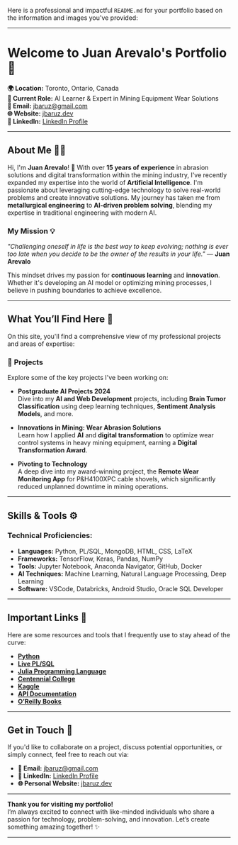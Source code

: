 Here is a professional and impactful `README.md` for your portfolio based on the information and images you've provided:

---

# Welcome to Juan Arevalo's Portfolio 🚀

**🌍 Location:** Toronto, Ontario, Canada  
**💼 Current Role:** AI Learner & Expert in Mining Equipment Wear Solutions  
**📧 Email:** [jbaruz@gmail.com](mailto:jbaruz@gmail.com)  
**🌐 Website:** [jbaruz.dev](https://jbaruz.dev)  
**📱 LinkedIn:** [LinkedIn Profile](https://www.linkedin.com/in/jbaruz)

---

## About Me 👨‍💻

Hi, I'm **Juan Arevalo**! 👋 With over **15 years of experience** in abrasion solutions and digital transformation within the mining industry, I've recently expanded my expertise into the world of **Artificial Intelligence**. I'm passionate about leveraging cutting-edge technology to solve real-world problems and create innovative solutions. My journey has taken me from **metallurgical engineering** to **AI-driven problem solving**, blending my expertise in traditional engineering with modern AI.

### My Mission 💡

_"Challenging oneself in life is the best way to keep evolving; nothing is ever too late when you decide to be the owner of the results in your life."_ — **Juan Arevalo**

This mindset drives my passion for **continuous learning** and **innovation**. Whether it's developing an AI model or optimizing mining processes, I believe in pushing boundaries to achieve excellence.

---

## What You’ll Find Here 👀

On this site, you'll find a comprehensive view of my professional projects and areas of expertise:

### 🚀 **Projects**  
Explore some of the key projects I've been working on:

- **Postgraduate AI Projects 2024**  
  Dive into my **AI and Web Development** projects, including **Brain Tumor Classification** using deep learning techniques, **Sentiment Analysis Models**, and more.
  
- **Innovations in Mining: Wear Abrasion Solutions**  
  Learn how I applied **AI** and **digital transformation** to optimize wear control systems in heavy mining equipment, earning a **Digital Transformation Award**.

- **Pivoting to Technology**  
  A deep dive into my award-winning project, the **Remote Wear Monitoring App** for P&H4100XPC cable shovels, which significantly reduced unplanned downtime in mining operations.

---

## Skills & Tools ⚙️

### **Technical Proficiencies:**

- **Languages:** Python, PL/SQL, MongoDB, HTML, CSS, LaTeX  
- **Frameworks:** TensorFlow, Keras, Pandas, NumPy  
- **Tools:** Jupyter Notebook, Anaconda Navigator, GitHub, Docker  
- **AI Techniques:** Machine Learning, Natural Language Processing, Deep Learning  
- **Software:** VSCode, Databricks, Android Studio, Oracle SQL Developer

---

## Important Links 🔗

Here are some resources and tools that I frequently use to stay ahead of the curve:

- **[Python](https://www.python.org)**  
- **[Live PL/SQL](https://plsql-live.com)**  
- **[Julia Programming Language](https://julialang.org)**  
- **[Centennial College](https://www.centennialcollege.ca)**  
- **[Kaggle](https://www.kaggle.com)**  
- **[API Documentation](https://apidoc.com)**  
- **[O’Reilly Books](https://www.oreilly.com)**

---

## Get in Touch 🤝

If you'd like to collaborate on a project, discuss potential opportunities, or simply connect, feel free to reach out via:

- **📧 Email:** [jbaruz@gmail.com](mailto:jbaruz@gmail.com)
- **🔗 LinkedIn:** [LinkedIn Profile](https://www.linkedin.com/in/jbaruz)  
- **🌐 Personal Website:** [jbaruz.dev](https://jbaruz.dev)

---

**Thank you for visiting my portfolio!**  
I’m always excited to connect with like-minded individuals who share a passion for technology, problem-solving, and innovation. Let’s create something amazing together! ✨

---

